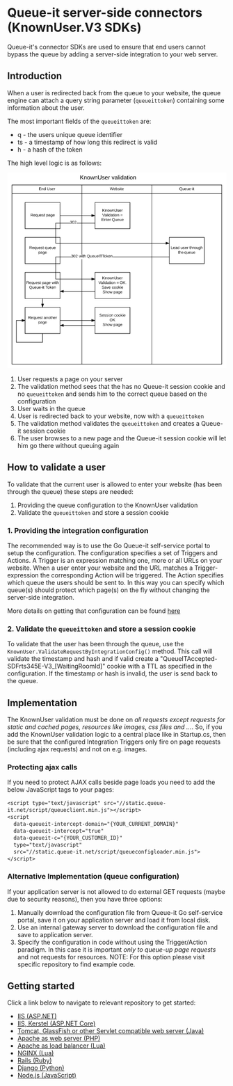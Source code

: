 # Queue-it server-side connectors (KnownUser.V3 SDKs)
Queue-it's connector SDKs are used to ensure that end users cannot bypass the queue by adding a server-side integration to your web server.

## Introduction
When a user is redirected back from the queue to your website, the queue engine can attach a query string parameter (`queueittoken`) containing some information about the user.

The most important fields of the `queueittoken` are:

 - q - the users unique queue identifier
 - ts - a timestamp of how long this redirect is valid
 - h - a hash of the token

The high level logic is as follows:

![The KnownUser validation flow](https://github.com/queueit/Documentation/blob/main/serverside-connectors/KnownUserFlow.png)

 1. User requests a page on your server
 2. The validation method sees that the has no Queue-it session cookie and no `queueittoken` and sends him to the correct queue based on the configuration
 3. User waits in the queue
 4. User is redirected back to your website, now with a `queueittoken`
 5. The validation method validates the `queueittoken` and creates a Queue-it session cookie
 6. The user browses to a new page and the Queue-it session cookie will let him go there without queuing again

## How to validate a user
To validate that the current user is allowed to enter your website (has been through the queue) these steps are needed:

 1. Providing the queue configuration to the KnownUser validation
 2. Validate the `queueittoken` and store a session cookie

### 1. Providing the integration configuration
The recommended way is to use the Go Queue-it self-service portal to setup the configuration. The configuration specifies a set of Triggers and Actions. A Trigger is an expression matching one, more or all URLs on your website. 
When a user enter your website and the URL matches a Trigger-expression the corresponding Action will be triggered. 
The Action specifies which queue the users should be sent to. 
In this way you can specify which queue(s) should protect which page(s) on the fly without changing the server-side integration.

More details on getting that configuration can be found [here](https://github.com/queueit/Documentation/tree/main/serverside-connectors/integration-config)

### 2. Validate the `queueittoken` and store a session cookie
To validate that the user has been through the queue, use the `KnownUser.ValidateRequestByIntegrationConfig()` method. 
This call will validate the timestamp and hash and if valid create a "QueueITAccepted-SDFrts345E-V3_[WaitingRoomId]" cookie with a TTL as specified in the configuration.
If the timestamp or hash is invalid, the user is send back to the queue.

## Implementation
The KnownUser validation must be done on *all requests except requests for static and cached pages, resources like images, css files and ...*. 
So, if you add the KnownUser validation logic to a central place like in Startup.cs, then be sure that the configured Integration Triggers only fire on page requests (including ajax requests) and not on e.g. images.

### Protecting ajax calls
If you need to protect AJAX calls beside page loads you need to add the below JavaScript tags to your pages:
```
<script type="text/javascript" src="//static.queue-it.net/script/queueclient.min.js"></script>
<script
  data-queueit-intercept-domain="{YOUR_CURRENT_DOMAIN}"
  data-queueit-intercept="true"
  data-queueit-c="{YOUR_CUSTOMER_ID}"
  type="text/javascript"
  src="//static.queue-it.net/script/queueconfigloader.min.js">
</script>
```

### Alternative Implementation (queue configuration)
If your application server is not allowed to do external GET requests (maybe due to security reasons), then you have three options:

1. Manually download the configuration file from Queue-it Go self-service portal, save it on your application server and load it from local disk.
2. Use an internal gateway server to download the configuration file and save to application server.
3. Specify the configuration in code without using the Trigger/Action paradigm. In this case it is important *only to queue-up page requests* and not requests for resources.  NOTE: For this option please visit specific repository to find example code.

## Getting started
Click a link below to navigate to relevant repository to get started:

- [IIS (ASP.NET)](https://github.com/queueit/KnownUser.V3.ASPNET)
- [IIS, Kerstel (ASP.NET Core)](https://github.com/queueit/KnownUser.V3.ASPNETCORE)
- [Tomcat, GlassFish or other Servlet compatible web server (Java)](https://github.com/queueit/KnownUser.V3.JAVA)
- [Apache as web server (PHP)](https://github.com/queueit/KnownUser.V3.PHP)
- [Apache as load balancer (Lua)](https://github.com/queueit/KnownUser.V3.Lua)
- [NGINX (Lua)](https://github.com/queueit/KnownUser.V3.Lua)
- [Rails (Ruby)](https://github.com/queueit/KnownUser.V3.RubyOnRails)
- [Django (Python)](https://github.com/queueit/KnownUser.V3.Python)
- [Node.js (JavaScript)](https://github.com/queueit/KnownUser.V3.Javascript)
